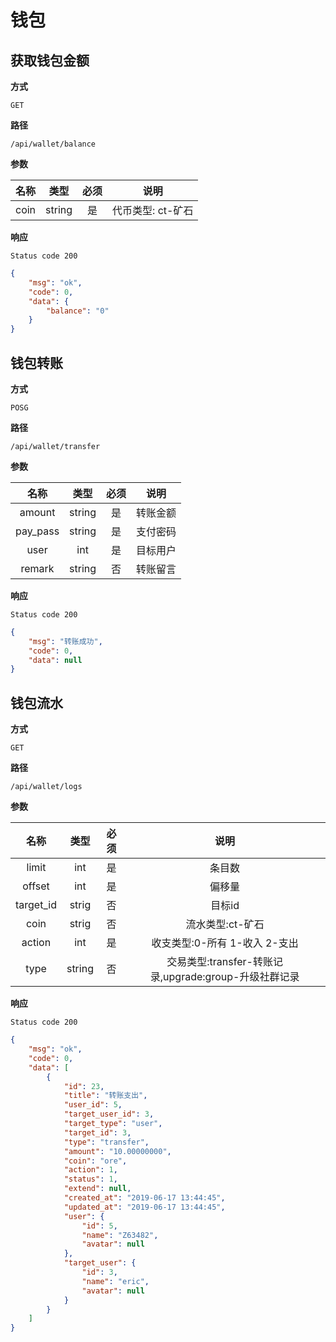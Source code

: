 # 钱包

## 获取钱包金额

**方式**

`GET`

**路径**

`/api/wallet/balance`

**参数**

|  名称  |  类型  | 必须 | 说明 |
| :----: | :----: | :--: | :----: |
| coin | string |  是  | 代币类型: ct-矿石 |

**响应**

`Status code 200`

```json
{
    "msg": "ok",
    "code": 0,
    "data": {
        "balance": "0"
    }
}
```

## 钱包转账

**方式**

`POSG`

**路径**

`/api/wallet/transfer`

**参数**

|  名称  |  类型  | 必须 | 说明  |
| :----: | :----: | :--: | :-------: |
| amount | string |  是  |  转账金额 |
| pay_pass | string |  是  | 支付密码 |
| user | int |  是  | 目标用户  |
| remark | string |  否  | 转账留言  |

**响应**

`Status code 200`

```json
{
    "msg": "转账成功",
    "code": 0,
    "data": null
}
```

## 钱包流水

**方式**

`GET`

**路径**

`/api/wallet/logs`

**参数**

|  名称  |  类型  | 必须 | 说明  |
| :----: | :----: | :--: | :----: |
| limit | int |  是  | 条目数 |
| offset | int |  是  | 偏移量 |
| target_id | strig |  否  | 目标id  |
| coin | strig |  否  | 流水类型:ct-矿石  |
| action | int |  是  | 收支类型:0-所有 1-收入 2-支出  |
| type | string |  否  | 交易类型:transfer-转账记录,upgrade:group-升级社群记录  |

**响应**

`Status code 200`

```json
{
    "msg": "ok",
    "code": 0,
    "data": [
        {
            "id": 23,
            "title": "转账支出",
            "user_id": 5,
            "target_user_id": 3,
            "target_type": "user",
            "target_id": 3,
            "type": "transfer",
            "amount": "10.00000000",
            "coin": "ore",
            "action": 1,
            "status": 1,
            "extend": null,
            "created_at": "2019-06-17 13:44:45",
            "updated_at": "2019-06-17 13:44:45",
            "user": {
                "id": 5,
                "name": "Z63482",
                "avatar": null
            },
            "target_user": {
                "id": 3,
                "name": "eric",
                "avatar": null
            }
        }
    ]
}
```
